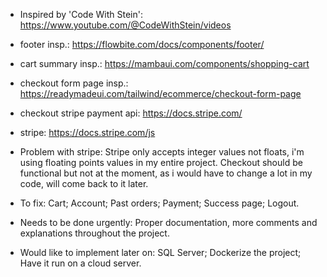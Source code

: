 - Inspired by 'Code With Stein': https://www.youtube.com/@CodeWithStein/videos
- footer insp.: https://flowbite.com/docs/components/footer/
- cart summary insp.: https://mambaui.com/components/shopping-cart
- checkout form page insp.: https://readymadeui.com/tailwind/ecommerce/checkout-form-page
- checkout stripe payment api: https://docs.stripe.com/
- stripe: https://docs.stripe.com/js

- Problem with stripe: Stripe only accepts integer values not floats, i'm using floating points values in my entire project. Checkout should be functional but not at the moment, as i would have to change a lot in my code, will come back to it later.

- To fix: Cart; Account; Past orders; Payment; Success page; Logout. 

- Needs to be done urgently: Proper documentation, more comments and explanations throughout the project.

- Would like to implement later on: SQL Server; Dockerize the project; Have it run on a cloud server.
